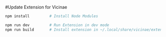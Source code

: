 #Update Extension for Vicinae

```bash
npm install         # Install Node Modules
```

```bash
npm run dev         # Run Extension in dev mode
npm run build       # Install extension in ~/.local/share/vicinae/extensions
```
